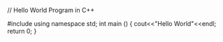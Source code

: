 // Hello World Program in C++

#include <iostream>
using namespace std;
int main ()
  {
    cout<<"Hello World"<<endl;
    return 0;
  }

